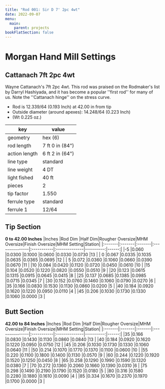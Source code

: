 ```yaml
---
title: "Rod 001: Sir D 7' 2pc 4wt"
date: 2022-09-07
menu:
  main:
    parent: projects
bookFlatSection: false
---
```


# Morgan Hand Mill Settings
## Cattanach 7ft 2pc 4wt
Wayne Cattanach's 7ft 2pc 4wt.
This rod was praised on the Rodmaker's list
by Darryl Hashiyada, and it has become a
popular ''first rod'' for many of us.
Note the ''Cattanach hinge'' on the stress
curve.

* Rod is 12.339/64 (0.193 Inch) at 42.00 in from tip
* Outside diameter (around apexes): 14.248/64 (0.223 Inch)
* (Wt 0.225 oz.)

|key          |value             |
|-------------|------------------|
|geometry     |hex (6)           |
|rod length   |7 ft 0 in (84")   |
|action length|6 ft 2 in (64")   |
|line type    |standard          |
|line weight  |4 DT              |
|light fished |40 ft             |
|pieces       |2                 |
|tip factor   |1.550             |
|ferrule type |standard          |
|ferrule 1    |12/64             |

## Tip Section
__0 to 42.00 Inches__
|Inches  |Rod Dim |Half Dim|Rougher Oversize|MHM Oversize|Finish Oversize|MHM Setting|Station|
|:-------|:-------|:-------|:---------------|:-----------|:--------------|----------:|------:|
|-5      |0.060   |0.0300  |0.1000          |0.0600      |0.0330         |0.0730     |13     |
| 0      |0.067   |0.0335  |0.1035          |0.0635      |0.0365         |0.0695     |12     |
| 5      |0.072   |0.0360  |0.1060          |0.0660      |0.0390         |0.0670     |11     |
|10      |0.084   |0.0420  |0.1120          |0.0720      |0.0450         |0.0610     |10     |
|15      |0.104   |0.0520  |0.1220          |0.0820      |0.0550         |0.0510     |9      |
|20      |0.123   |0.0615  |0.1315          |0.0915      |0.0645         |0.0415     |8      |
|25      |0.137   |0.0685  |0.1385          |0.0985      |0.0715         |0.0345     |7      |
|30      |0.152   |0.0760  |0.1460          |0.1060      |0.0790         |0.0270     |6      |
|35      |0.166   |0.0830  |0.1530          |0.1130      |0.0860         |0.0200     |5      |
|40      |0.184   |0.0920  |0.1620          |0.1220      |0.0950         |0.0110     |4      |
|45      |0.206   |0.1030  |0.1730          |0.1330      |0.1060         |0.0000     |3      | 

## Butt Section
__42.00 to 84 Inches__
|Inches  |Rod Dim |Half Dim|Rougher Oversize|MHM Oversize|Finish Oversize|MHM Setting|Station|
|:-------|:-------|:-------|:---------------|:-----------|:--------------|----------:|------:|
|35      |0.166   |0.0830  |0.1430          |0.1130      |0.0860         |0.0840     |13     |
|40      |0.184   |0.0920  |0.1620          |0.1220      |0.0950         |0.0750     |12     |
|45      |0.206   |0.1030  |0.1730          |0.1330      |0.1060         |0.0640     |11     |
|50      |0.214   |0.1070  |0.1770          |0.1370      |0.1100         |0.0600     |10     |
|55      |0.220   |0.1100  |0.1800          |0.1400      |0.1130         |0.0570     |9      |
|60      |0.244   |0.1220  |0.1920          |0.1520      |0.1250         |0.0450     |8      |
|65      |0.258   |0.1290  |0.1990          |0.1590      |0.1320         |0.0380     |7      |
|70      |0.272   |0.1360  |0.2060          |0.1660      |0.1390         |0.0310     |6      |
|75      |0.298   |0.1490  |0.2190          |0.1790      |0.1520         |0.0180     |5      |
|80      |0.316   |0.1580  |0.2280          |0.1880      |0.1610         |0.0090     |4      |
|85      |0.334   |0.1670  |0.2370          |0.1970      |0.1700         |0.0000     |3      |
